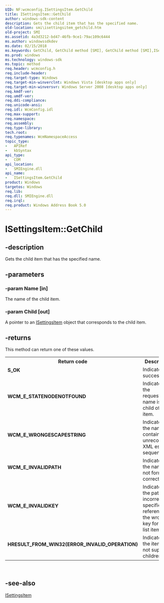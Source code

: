 ```yaml
---
UID: NF:wcmconfig.ISettingsItem.GetChild
title: ISettingsItem::GetChild
author: windows-sdk-content
description: Gets the child item that has the specified name.
old-location: smi\isettingsitem_getchild.htm
old-project: SMI
ms.assetid: 4a3d3212-bd47-46fb-9ce1-79ac109c6444
ms.author: windowssdkdev
ms.date: 02/15/2018
ms.keywords: GetChild, GetChild method [SMI], GetChild method [SMI],ISettingsItem interface, ISettingsItem interface [SMI],GetChild method, ISettingsItem.GetChild, ISettingsItem::GetChild, smi.isettingsitem_getchild, wcmconfig/ISettingsItem::GetChild
ms.prod: windows
ms.technology: windows-sdk
ms.topic: method
req.header: wcmconfig.h
req.include-header: 
req.target-type: Windows
req.target-min-winverclnt: Windows Vista [desktop apps only]
req.target-min-winversvr: Windows Server 2008 [desktop apps only]
req.kmdf-ver: 
req.umdf-ver: 
req.ddi-compliance: 
req.unicode-ansi: 
req.idl: WcmConfig.idl
req.max-support: 
req.namespace: 
req.assembly: 
req.type-library: 
tech.root: 
req.typenames: WcmNamespaceAccess
topic_type:
-	APIRef
-	kbSyntax
api_type:
-	COM
api_location:
-	SMIEngine.dll
api_name:
-	ISettingsItem.GetChild
product: Windows
targetos: Windows
req.lib: 
req.dll: SMIEngine.dll
req.irql: 
req.product: Windows Address Book 5.0
---
```


# ISettingsItem::GetChild


## -description


Gets the child item that has the specified name.


## -parameters




### -param Name [in]

The name of the child item.


### -param Child [out]

A pointer to an <a href="https://msdn.microsoft.com/a743d942-69f9-426b-be88-adf88b9bb1e0">ISettingsItem</a> object that corresponds to the child item.


## -returns



This method can return one of these values.

<table>
<tr>
<th>Return code</th>
<th>Description</th>
</tr>
<tr>
<td width="40%">
<dl>
<dt><b>S_OK</b></dt>
</dl>
</td>
<td width="60%">
Indicates success.

</td>
</tr>
<tr>
<td width="40%">
<dl>
<dt><b>WCM_E_STATENODENOTFOUND</b></dt>
</dl>
</td>
<td width="60%">
Indicates that the requested name is not a child of the item.

</td>
</tr>
<tr>
<td width="40%">
<dl>
<dt><b>WCM_E_WRONGESCAPESTRING</b></dt>
</dl>
</td>
<td width="60%">
Indicates that the name contains an unrecognized XML escape sequence.

</td>
</tr>
<tr>
<td width="40%">
<dl>
<dt><b>WCM_E_INVALIDPATH</b></dt>
</dl>
</td>
<td width="60%">
Indicates that the name is not formatted correctly.

</td>
</tr>
<tr>
<td width="40%">
<dl>
<dt><b>WCM_E_INVALIDKEY </b></dt>
</dl>
</td>
<td width="60%">
Indicates that the path is incorrectly specified and references the wrong key for the list item.

</td>
</tr>
<tr>
<td width="40%">
<dl>
<dt><b>HRESULT_FROM_WIN32(ERROR_INVALID_OPERATION)</b></dt>
</dl>
</td>
<td width="60%">
Indicates that the item does not support children.

</td>
</tr>
</table>
 




## -see-also




<a href="https://msdn.microsoft.com/a743d942-69f9-426b-be88-adf88b9bb1e0">ISettingsItem</a>
 

 


